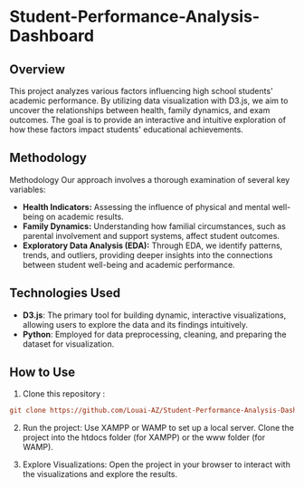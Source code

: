 # Student-Performance-Analysis-Dashboard

## Overview

This project analyzes various factors influencing high school students' academic performance. By utilizing data visualization with D3.js, we aim to uncover the relationships between health, family dynamics, and exam outcomes. The goal is to provide an interactive and intuitive exploration of how these factors impact students' educational achievements.

## Methodology

Methodology
Our approach involves a thorough examination of several key variables:

- **Health Indicators:** Assessing the influence of physical and mental well-being on academic results.
- **Family Dynamics:** Understanding how familial circumstances, such as parental involvement and support systems, affect student outcomes.
- **Exploratory Data Analysis (EDA):** Through EDA, we identify patterns, trends, and outliers, providing deeper insights into the connections between student well-being and academic performance.

## Technologies Used

- **D3.js**: The primary tool for building dynamic, interactive visualizations, allowing users to explore the data and its findings intuitively.
- **Python**: Employed for data preprocessing, cleaning, and preparing the dataset for visualization.


## How to Use

1. Clone this repository :
```ini
git clone https://github.com/Louai-AZ/Student-Performance-Analysis-Dashboard.git
```

2. Run the project: Use XAMPP or WAMP to set up a local server. Clone the project into the htdocs folder (for XAMPP) or the www folder (for WAMP).

3. Explore Visualizations: Open the project in your browser to interact with the visualizations and explore the results.